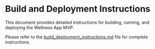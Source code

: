 # Build and Deployment Instructions

This document provides detailed instructions for building, running, and deploying the Wellness App MVP.

Please refer to the [build_deployment_instructions.md](../build_deployment_instructions.md) file for complete instructions.
